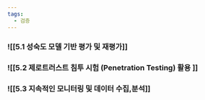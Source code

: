 ```yaml
---
tags:
  - 검증
---
```

### ![[5.1 성숙도 모델 기반 평가 및 재평가]]
### ![[5.2 제로트러스트 침투 시험 (Penetration Testing) 활용 ]]

### ![[5.3 지속적인 모니터링 및 데이터 수집,분석]]
